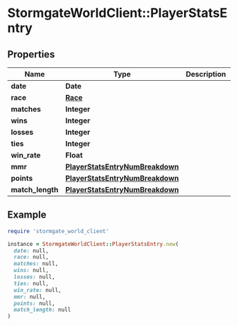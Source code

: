 # StormgateWorldClient::PlayerStatsEntry

## Properties

| Name | Type | Description | Notes |
| ---- | ---- | ----------- | ----- |
| **date** | **Date** |  | [optional] |
| **race** | [**Race**](Race.md) |  | [optional] |
| **matches** | **Integer** |  |  |
| **wins** | **Integer** |  |  |
| **losses** | **Integer** |  |  |
| **ties** | **Integer** |  |  |
| **win_rate** | **Float** |  | [optional] |
| **mmr** | [**PlayerStatsEntryNumBreakdown**](PlayerStatsEntryNumBreakdown.md) |  |  |
| **points** | [**PlayerStatsEntryNumBreakdown**](PlayerStatsEntryNumBreakdown.md) |  |  |
| **match_length** | [**PlayerStatsEntryNumBreakdown**](PlayerStatsEntryNumBreakdown.md) |  |  |

## Example

```ruby
require 'stormgate_world_client'

instance = StormgateWorldClient::PlayerStatsEntry.new(
  date: null,
  race: null,
  matches: null,
  wins: null,
  losses: null,
  ties: null,
  win_rate: null,
  mmr: null,
  points: null,
  match_length: null
)
```

